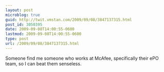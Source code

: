 ```yaml
---
layout: post
microblog: true
guid: http://twit.vmstan.com/2009/09/08/3847137315.html
post_id: 3050395
date: 2009-09-08T14:00:55-0600
lastmod: 2009-09-08T14:00:55-0600
type: post
url: /2009/09/08/3847137315.html
---
```

Someone find me someone who works at McAfee, specifically their ePO team, so I can beat them senseless.
